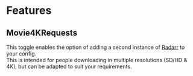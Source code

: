 # Features

## Movie4KRequests

This toggle enables the option of adding a second instance of [Radarr](../all-the-arrs/#radarr-specific) to your config.  
This is intended for people downloading in multiple resolutions (SD/HD & 4K), but can be adapted to suit your requirements.  
